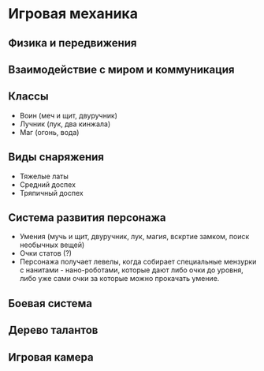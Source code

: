 Игровая механика
================

Физика и передвижения
---------------------

Взаимодействие с миром и коммуникация
-------------------------------------

Классы
------
- Воин (меч и щит, двуручник) 
- Лучник (лук, два кинжала)
- Маг (огонь, вода)

Виды снаряжения
---------------
- Тяжелые латы
- Средний доспех
- Тряпичный доспех

Система развития персонажа
--------------------------
- Умения (мучь и щит, двуручник, лук, магия, вскртие замком, поиск необычных вещей) 
- Очки статов (?)
- Персонажа получает левелы, когда собирает специальные мензурки с нанитами - нано-роботами, которые дают либо очки до уровня, либо уже сами очки за которые можно прокачать умение.

Боевая система
--------------

Дерево талантов
---------------

Игровая камера
--------------
